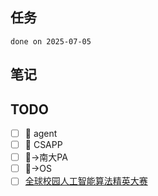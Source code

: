 ## 任务
```tasks
done on 2025-07-05
```

## 笔记

## TODO
- [ ] 🔼 agent
- [ ] 🔼 CSAPP
- [ ] 🔼->南大PA
- [ ] 🔼->OS
- [ ] [全球校园人工智能算法精英大赛](https://mp.weixin.qq.com/s/nrxBMfgmZQH5Bfog_md8Ag)
